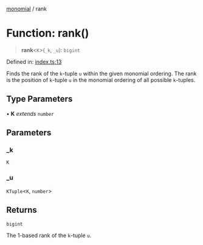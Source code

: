 [monomial](../wiki/globals) / rank

# Function: rank()

> **rank**\<`K`\>(`_k`, `_u`): `bigint`

Defined in: [index.ts:13](https://github.com/jmalena/monomial/blob/ce6b1000d8aac9d1656d3e822dd58d3598a7a112/src/index.ts#L13)

Finds the rank of the `k`-tuple `u` within the given monomial ordering.
The rank is the position of `k`-tuple `u` in the monomial ordering of all possible `k`-tuples.

## Type Parameters

• **K** *extends* `number`

## Parameters

### \_k

`K`

### \_u

`KTuple`\<`K`, `number`\>

## Returns

`bigint`

The 1-based rank of the `k`-tuple `u`.
